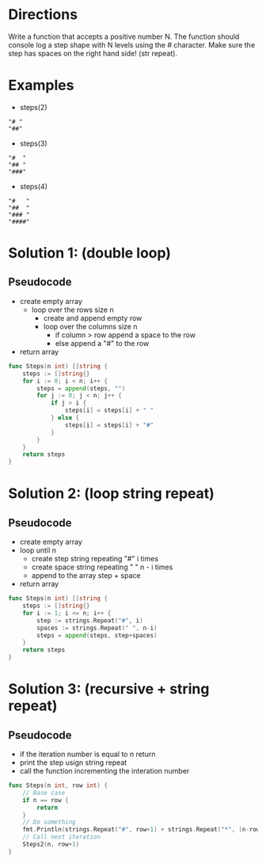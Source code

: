 # Directions

Write a function that accepts a positive number N. The function should console log a step shape with N levels using the # character. Make sure the step has spaces on the right hand side! (str repeat).

# Examples

- steps(2)

```
"# "
"##"
```

- steps(3)

```
"#  "
"## "
"###"
```

- steps(4)

```
"#   "
"##  "
"### "
"####"
```

# Solution 1: (double loop)

## Pseudocode

- create empty array
  - loop over the rows size n
    - create and append empty row
    - loop over the columns size n
      - if column > row append a space to the row
      - else append a "#" to the row
- return array

```go
func Steps(n int) []string {
	steps := []string{}
	for i := 0; i < n; i++ {
		steps = append(steps, "")
		for j := 0; j < n; j++ {
			if j > i {
				steps[i] = steps[i] + " "
			} else {
				steps[i] = steps[i] + "#"
			}
		}
	}
	return steps
}
```

# Solution 2: (loop string repeat)

## Pseudocode

- create empty array
- loop until n
  - create step string repeating "#" i times
  - create space string repeating " " n - i times
  - append to the array step + space
- return array

```go
func Steps(n int) []string {
	steps := []string{}
	for i := 1; i <= n; i++ {
		step := strings.Repeat("#", i)
		spaces := strings.Repeat(" ", n-i)
		steps = append(steps, step+spaces)
	}
	return steps
}
```

# Solution 3: (recursive + string repeat)

## Pseudocode

- if the iteration number is equal to n return
- print the step usign string repeat
- call the function incrementing the interation number

```go
func Steps(n int, row int) {
	// Base case
	if n == row {
		return
	}
	// Do something
	fmt.Println(strings.Repeat("#", row+1) + strings.Repeat("*", (n-row-1)))
	// Call next iteration
	Steps2(n, row+1)
}
```
